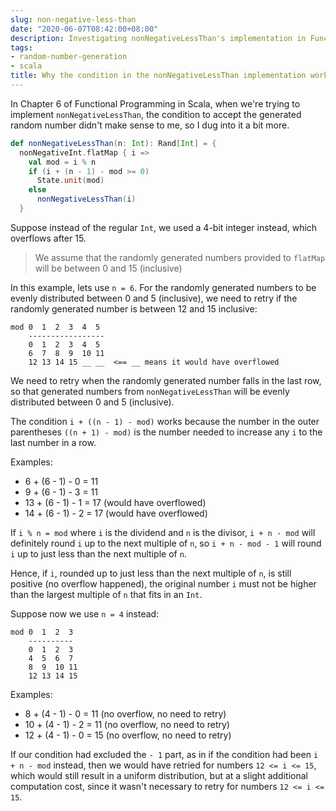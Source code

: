 ```yaml
---
slug: non-negative-less-than
date: "2020-06-07T08:42:00+08:00"
description: Investigating nonNegativeLessThan's implementation in Functional Programming in Scala
tags:
- random-number-generation
- scala
title: Why the condition in the nonNegativeLessThan implementation works
---
```


In Chapter 6 of Functional Programming in Scala, when we're trying to implement
`nonNegativeLessThan`, the condition to accept the generated random number
didn't make sense to me, so I dug into it a bit more.

```scala
def nonNegativeLessThan(n: Int): Rand[Int] = {
  nonNegativeInt.flatMap { i =>
    val mod = i % n
    if (i + (n - 1) - mod >= 0)
      State.unit(mod)
    else
      nonNegativeLessThan(i)
  }
```

Suppose instead of the regular `Int`, we used a 4-bit integer instead, which overflows after 15.

> We assume that the randomly generated numbers provided to `flatMap` will be
> between 0 and 15 (inclusive)

In this example, lets use `n = 6`. For the randomly generated numbers to be
evenly distributed between 0 and 5 (inclusive), we need to retry if the
randomly generated number is between 12 and 15 inclusive:

```
mod 0  1  2  3  4  5
    -----------------
    0  1  2  3  4  5
    6  7  8  9  10 11
    12 13 14 15 __ __  <== __ means it would have overflowed
```

We need to retry when the randomly generated number falls in the last row, so
that generated numbers from `nonNegativeLessThan` will be evenly distributed
between 0 and 5 (inclusive).

The condition `i + ((n - 1) - mod)` works because the number in the outer
parentheses `((n + 1) - mod)` is the number needed to increase any `i` to the
last number in a row.

Examples:

+ 6 + (6 - 1) - 0 = 11
+ 9 + (6 - 1) - 3 = 11
+ 13 + (6 - 1) - 1 = 17 (would have overflowed)
+ 14 + (6 - 1) - 2 = 17 (would have overflowed)

If `i % n = mod` where `i` is the dividend and `n` is the divisor, `i + n -
mod` will definitely round `i` up to the next multiple of `n`, so `i + n -
mod - 1` will round `i` up to just less than the next multiple of `n`.

Hence, if `i`, rounded up to just less than the next multiple of `n`, is still
positive (no overflow happened), the original number `i` must not be higher
than the largest multiple of `n` that fits in an `Int`.

Suppose now we use `n = 4` instead:

```
mod 0  1  2  3
    ----------
    0  1  2  3
    4  5  6  7
    8  9  10 11
    12 13 14 15
```

Examples:

+ 8 + (4 - 1) - 0 = 11 (no overflow, no need to retry)
+ 10 + (4 - 1) - 2 = 11 (no overflow, no need to retry)
+ 12 + (4 - 1) - 0 = 15 (no overflow, no need to retry)

If our condition had excluded the `- 1` part, as in if the condition had been
`i + n - mod` instead, then we would have retried for numbers `12 <= i <= 15`,
which would still result in a uniform distribution, but at a slight additional
computation cost, since it wasn't necessary to retry for numbers `12 <= i <=
15`.
